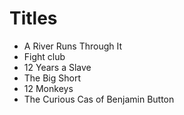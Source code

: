 # Titles


- A River Runs Through It
- Fight club
- 12 Years a Slave
- The Big Short
- 12 Monkeys 
- The Curious Cas of Benjamin Button
